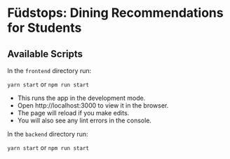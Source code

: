 # Füdstops: Dining Recommendations for Students

## Available Scripts

In the `frontend` directory run:

`yarn start` or `npm run start`

- This runs the app in the development mode.
- Open http://localhost:3000 to view it in the browser.
- The page will reload if you make edits.
- You will also see any lint errors in the console.

In the `backend` directory run:

`yarn start` or `npm run start`
